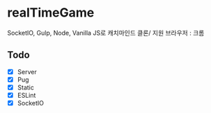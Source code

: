 # realTimeGame

SocketIO, Gulp, Node, Vanilla JS로 캐치마인드 클론/
지원 브라우저 : 크롬

## Todo

- [x] Server
- [x] Pug
- [x] Static
- [x] ESLint
- [x] SocketIO
